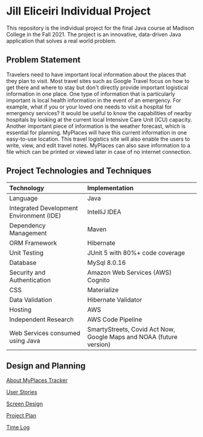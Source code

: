 # Jill Eliceiri Individual Project

This repository is the individual project for the final Java course at Madison College in the Fall 2021. The project is an innovative, data-driven Java application that solves a real world problem.
## Problem Statement
Travelers need to have important local information about the places that they plan to visit. Most travel sites such as Google Travel focus on how to get there and where to stay but don't directly provide important logistical information in one place. One type of information that is particularly important is local health information in the event of an emergency. For example, what if you or your loved one needs to visit a hospital for emergency services? It would be useful to know the capabilities of nearby hospitals by looking at the current local Intensive Care Unit (ICU) capacity. Another important piece of information is the weather forecast, which is essential for planning. MyPlaces will have this current information in one easy-to-use location. This travel logistics site will also enable the users to write, view, and edit travel notes. MyPlaces can also save information to a file which can be printed or viewed later in case of no internet connection.

## Project Technologies and Techniques

| Technology  | Implementation   |
| :--- | :--- |
| Language     | Java  |  
| Integrated Development Environment (IDE)     | IntelliJ IDEA  |   
| Dependency Management          | Maven       |  
| ORM Framework          | Hibernate       |  
| Unit Testing         | JUnit 5 with 80%+ code coverage       |
| Database           | MySql 8.0.16       |  
| Security and Authentication           | Amazon Web Services (AWS) Cognito       |  
| CSS           | Materialize       | 
| Data Validation           | Hibernate Validator       | 
| Hosting           | AWS       |
| Independent Research           | AWS Code Pipeline       |
| Web Services consumed using Java          | SmartyStreets, Covid Act Now, Google Maps and NOAA (future version)       | 

## Design and Planning
[About MyPlaces Tracker](https://github.com/jeliceiri/MyPlacesTracker/blob/main/DesignDocuments/MyPlacesTracker-About.pdf)

[User Stories](https://github.com/jeliceiri/MyPlacesTracker/blob/main/DesignDocuments/UserStories.md)

[Screen Design](https://github.com/jeliceiri/MyPlacesTracker/blob/main/DesignDocuments/Screens.md)

[Project Plan](https://github.com/jeliceiri/MyPlacesTracker/blob/main/ProjectPlan.md)

[Time Log](https://github.com/jeliceiri/MyPlacesTracker/blob/main/timeLog.md)
